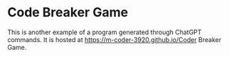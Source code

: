 # Code Breaker Game
 This is another example of a program generated through ChatGPT commands.
 It is hosted at https://m-coder-3920.github.io/Coder Breaker Game.
